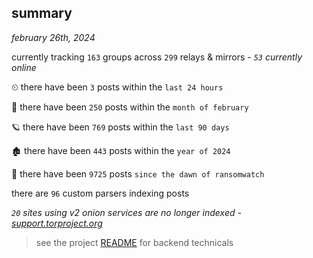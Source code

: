 
## summary
_february 26th, 2024_

currently tracking `163` groups across `299` relays & mirrors - _`53` currently online_

⏲ there have been `3` posts within the `last 24 hours`

🦈 there have been `250` posts within the `month of february`

🪐 there have been `769` posts within the `last 90 days`

🏚 there have been `443` posts within the `year of 2024`

🦕 there have been `9725` posts `since the dawn of ransomwatch`

there are `96` custom parsers indexing posts

_`20` sites using v2 onion services are no longer indexed - [support.torproject.org](https://support.torproject.org/onionservices/v2-deprecation/)_

> see the project [README](https://github.com/joshhighet/ransomwatch#ransomwatch--) for backend technicals
